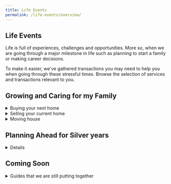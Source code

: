 ```yaml
---
title: Life Events
permalink: /life-events/overview/
---
```


## Life Events 

Life is full of experiences, challenges and opportunities. More so, when we are going through a major milestone in life such as planning to start a family or making career decisions. 

To make it easier, we've gathered transactions you may need to help you when going through these stressful times.
Browse the selection of services and transactions relevant to you.


## Growing and Caring for my Family
<details>
  <summary>Buying your next home</summary>
  
  ### Buying Options
  1. [From HDB](/buying-a-hdb/overview/)
  2. [From resale market](/buying-a-hdb-resale/overview/)
</details>

<details>
  <summary>Selling your current home</summary>
  
  ### How to sell your HDB flat
  1. [Step by Step guide to selling an HDB flat](/selling-a-hdb/overview/)
  
 </details>
 
 <details>
  <summary>Moving house</summary>
  
  ### Moving in
  1. [Change your address on identity document and update government records](https://www.ica.gov.sg/documents/ic/update_residential_address)
  2. [Settle remaining post-sale paperwork](buying-a-hdb/move-in/)
  
</details>


## Planning Ahead for Silver years
<details>
  
### [Plan your retirement income](/plan-for-retirement/determine-needs/)


### [Protecting and Planning your legacy](/plan-my-legacy/plan-ahead/)


### [Staying ahead in digital society](/get-digitally-ready/overview/)

</details>



## Coming Soon
 <details>
  <summary>Guides that we are still putting together</summary>
  
### Starting Out

### Getting Married

### Starting a Family

### Staying Employed
</details>
